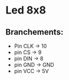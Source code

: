 # Led 8x8

## Branchements:

* Pin CLK -> 10
* pin CS -> 9
* pin DIN -> 8
* pin GND -> GND 
* pin VCC -> 5V
